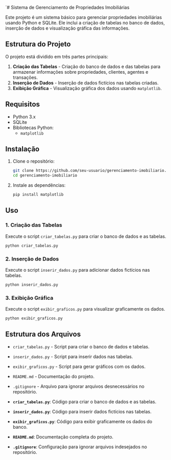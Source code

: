 `# Sistema de Gerenciamento de Propriedades Imobiliárias

Este projeto é um sistema básico para gerenciar propriedades imobiliárias usando Python e SQLite. Ele inclui a criação de tabelas no banco de dados, inserção de dados e visualização gráfica das informações.

## Estrutura do Projeto

O projeto está dividido em três partes principais:

1. **Criação das Tabelas** - Criação do banco de dados e das tabelas para armazenar informações sobre propriedades, clientes, agentes e transações.
2. **Inserção de Dados** - Inserção de dados fictícios nas tabelas criadas.
3. **Exibição Gráfica** - Visualização gráfica dos dados usando `matplotlib`.

## Requisitos

- Python 3.x
- SQLite
- Bibliotecas Python:
  - `matplotlib`

## Instalação

1. Clone o repositório:

    ```bash
    git clone https://github.com/seu-usuario/gerenciamento-imobiliario.git
    cd gerenciamento-imobiliario
    ```

2. Instale as dependências:

    ```bash
    pip install matplotlib
    ```

## Uso

### 1. Criação das Tabelas

Execute o script `criar_tabelas.py` para criar o banco de dados e as tabelas.

```bash
python criar_tabelas.py
```

### 2. Inserção de Dados

Execute o script `inserir_dados.py` para adicionar dados fictícios nas tabelas.

```bash
python inserir_dados.py
```

### 3. Exibição Gráfica

Execute o script `exibir_graficos.py` para visualizar graficamente os dados.

```bash
python exibir_graficos.py
```

## Estrutura dos Arquivos

- `criar_tabelas.py` - Script para criar o banco de dados e tabelas.
- `inserir_dados.py` - Script para inserir dados nas tabelas.
- `exibir_graficos.py` - Script para gerar gráficos com os dados.
- `README.md` - Documentação do projeto.
- `.gitignore` - Arquivo para ignorar arquivos desnecessários no repositório.

- **`criar_tabelas.py`**: Código para criar o banco de dados e as tabelas.
- **`inserir_dados.py`**: Código para inserir dados fictícios nas tabelas.
- **`exibir_graficos.py`**: Código para exibir graficamente os dados do banco.
- **`README.md`**: Documentação completa do projeto.
- **`.gitignore`**: Configuração para ignorar arquivos indesejados no repositório.
